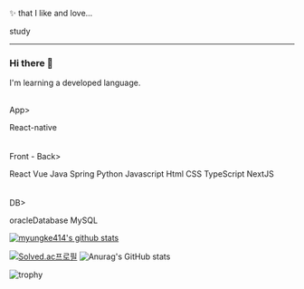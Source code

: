 
✨ that I like and love...

study
<hr>

### Hi there 👋

I'm learning a developed language.

<br>
App>

React-native
<br><br><br>
Front - Back>

React Vue Java Spring Python Javascript Html CSS TypeScript NextJS 
<br><br><br>
DB>

oracleDatabase MySQL

[![myungke414's github stats](https://github-readme-stats.vercel.app/api/top-langs/?username=myungke414&show_icons=true&hide_border=true&title_color=004386&icon_color=004386&layout=compact)](https://github.com/myungke414)
<!--
![Top Langs](https://github-readme-stats.vercel.app/api/top-langs/?username=myungke414&layout=compact&theme=shades-of-purple) -->

[![Solved.ac프로필](http://mazassumnida.wtf/api/v2/generate_badge?boj=kxoni)](https://solved.ac/kxoni)
![Anurag's GitHub stats](https://github-readme-stats.vercel.app/api?username=myungke414&show_icons=true&theme=midnight-purple)
<!--
![myungke414's github stats](https://github-readme-stats.vercel.app/api?username=myungke414&show_icons=true) -->
![trophy](https://github-profile-trophy.vercel.app/?username=myungke414)

<!--
**myungke414/myungke414** is a ✨ _special_ ✨ repository because its `README.md` (this file) appears on your GitHub profile.

Here are some ideas to get you started:

- 🔭 I’m currently working on ...
- 🌱 I’m currently learning ...
- 👯 I’m looking to collaborate on ...
- 🤔 I’m looking for help with ...
- 💬 Ask me about ...
- 📫 How to reach me: ...
- 😄 Pronouns: ...
- ⚡ Fun fact: ...
-->
